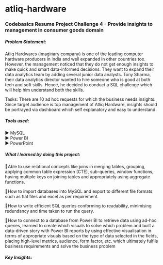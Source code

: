 # atliq-hardware
### Codebasics Resume Project Challenge 4 - Provide insights to management in consumer goods domain

##### Problem Statement:

Atliq Hardwares (imaginary company) is one of the leading computer hardware producers in India and well expanded in other countries too.
However, the management noticed that they do not get enough insights to make quick and smart data-informed decisions. They want to expand their data analytics team by adding several junior data analysts. Tony Sharma, their data analytics director wanted to hire someone who is good at both tech and soft skills. Hence, he decided to conduct a SQL challenge which will help him understand both the skills.

Tasks:
There are 10 ad hoc requests for which the business needs insights. Since target audience is top management of Atliq Hardware, insights  should be portrayed via dashboard which self explanatory and easy to understand.

##### Tools used:

▶︎ MySQL </br>
▶︎ Power BI </br>
▶︎ PowerPoint </br>

##### What I learned by doing this project:

🎯Able to use relational concepts like joins in merging tables, grouping, applying common table expression (CTE), sub-queries, window functions, having multiple keys on joining tables and appropriately using aggregate functions. 

🎯How to import databases into MySQL and export to different file formats such as flat files and excel as per requirement.

🎯How to write efficient SQL queries conforming to readability, minimising redundancy and time taken to run the query. 

🎯How to connect to a database from Power BI to retrieve data using ad-hoc queries, learned to create which visuals to solve which problem and built a data-driven story with Power BI reports by using effective visualisation in terms of appropriate visuals based on the type of data selected in the fields, placing high-level metrics, audience, form factor, etc. which ultimately fulfils business requirements and solve the business problem

##### Key Insights:
